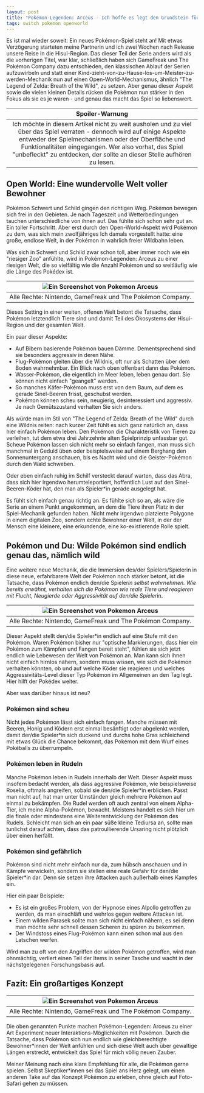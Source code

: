 ```yaml
---
layout: post
title: "Pokémon-Legenden: Arceus - Ich hoffe es legt den Grundstein für kommende Titel der Serie"
tags: switch pokemon openworld
---
```


Es ist mal wieder soweit: Ein neues Pokémon-Spiel steht an! Mit etwas Verzögerung starteten meine Partnerin und ich zwei Wochen nach Release unsere Reise in die Hisui-Region. Das dieser Teil der Serie anders wird als die vorherigen Titel, war klar, schließlich haben sich GameFreak und The Pokémon Company dazu entschieden, den klassischen Ablauf der Serien aufzuwirbeln und statt einer Kind-zieht-von-zu-Hause-los-um-Meister-zu-werden-Mechanik nun auf einen Open-World-Mechanismus, ähnlich "The Legend of Zelda: Breath of the Wild", zu setzen. Aber genau dieser Aspekt sowie die vielen kleinen Details rücken die Pokémon nun stärker in den Fokus als sie es je waren - und genau das macht das Spiel so liebenswert.

|Spoiler-Warnung|
|:-:|
|Ich möchte in diesem Artikel nicht zu weit ausholen und zu viel über das Spiel verraten - dennoch wird auf einige Aspekte entweder der Spielmechanismen oder der Oberfläche und Funktionalitäten eingegangen. Wer also vorhat, das Spiel "unbefleckt" zu entdecken, der sollte an dieser Stelle aufhören zu lesen.|

## Open World: Eine wundervolle Welt voller Bewohner

Pokémon Schwert und Schild gingen den richtigen Weg. Pokémon bewegen sich frei in den Gebieten. Je nach Tageszeit und Wetterbedingungen tauchen unterschiedliche von ihnen auf. Das fühlte sich schon sehr gut an. Ein toller Fortschritt. Aber erst durch den Open-World-Aspekt wird Pokémon zu dem, was sich mein zwolfjähriges Ich damals vorgestellt hatte: eine große, endlose Welt, in der Pokémon in wahrlich freier Wildbahn leben.

Was sich in Schwert und Schild zwar schon toll, aber immer noch wie ein "riesiger Zoo" anfühlte, wird in Pokémon-Legenden: Arceus zu einer riesigen Welt, die so vielfältig wie die Anzahl Pokémon und so weitläufig wie die Länge des Pokédex ist. 

|![Ein Screenshot von Pokemon Arceus](https://cloud.fschuttkowski.xyz/s/TTtPzJxs43Hn7ti/download/2022021321554300-7CBCCE282CD36658AB28471FB4791102.jpg)|
|:-:|
|Alle Rechte: Nintendo, GameFreak und The Pokémon Company.|

Dieses Setting in einer weiten, offenen Welt betont die Tatsache, dass Pokémon letztendlich Tiere sind und damit Teil des Ökosystems der Hisui-Region und der gesamten Welt.

Ein paar dieser Aspekte:

- Auf Bibern basierende Pokémon bauen Dämme. Dementsprechend sind sie besonders aggressiv in deren Nähe.
- Flug-Pokémon gleiten über die Wildnis, oft nur als Schatten über dem Boden wahrnehmbar. Ein Blick nach oben offenbart dann das Pokémon.
- Wasser-Pokémon, die eigentlich im Meer leben, leben genau dort. Sie können nicht einfach "geangelt" werden. 
- So manches Käfer-Pokémon muss erst von dem Baum, auf dem es gerade Sinel-Beeren frisst, geschubst werden.
- Pokémon können scheu sein, neugierig, desinteressiert und aggressiv. Je nach Gemütszustand verhalten Sie sich anders.

Als würde man im Stil von "The Legend of Zelda: Breath of the Wild" durch eine Wildnis reiten: nach kurzer Zeit fühlt es sich ganz natürlich an, dass hier einfach Pokémon leben. Den Pokémon die Charakteristik von Tieren zu verleihen, tut dem etwa drei Jahrzehnte alten Spielprinzip unfassbar gut. Scheue Pokémon lassen sich nicht mehr so einfach fangen, man muss sich manchmal in Geduld üben oder beispielsweise auf einem Berghang den Sonnenuntergang anschauen, bis es Nacht wird und die Geister-Pokémon durch den Wald schweben.

Oder eben einfach ruhig im Schilf versteckt darauf warten, dass das Abra, dass sich hier irgendwo herumteleportiert, hoffentlich Lust auf den Sinel-Beeren-Köder hat, den man als Spieler*in gerade ausgelegt hat.

Es fühlt sich einfach genau richtig an. Es fühlte sich so an, als wäre die Serie an einem Punkt angekommen, an dem die Tiere ihren Platz in der Spiel-Mechanik gefunden haben. Nicht mehr irgendwo platzierte Polygone in einem digitalen Zoo, sondern echte Bewohner einer Welt, in der der Mensch eine kleinere, eine erkundende, eine ko-existierende Rolle spielt. 

## Pokémon und Du: Wilde Pokémon sind endlich genau das, nämlich wild

Eine weitere neue Mechanik, die die Immersion des/der Spielers/Spielerin in diese neue, erfahrbarere Welt der Pokémon noch stärker betont, ist die Tatsache, dass Pokémon endlich den/die Spieler*in selbst wahrnehmen. Wie bereits erwähnt, verhalten sich die Pokémon wie reale Tiere und reagieren mit Flucht, Neugierde oder Aggressivität auf den/die Spieler*in.

|![Ein Screenshot von Pokemon Arceus](https://cloud.fschuttkowski.xyz/s/rTM3P8G2Btzprwm/download/2022021216293400-7CBCCE282CD36658AB28471FB4791102.jpg)|
|:-:|
|Alle Rechte: Nintendo, GameFreak und The Pokémon Company.|

Dieser Aspekt stellt den/die Spieler*in endlich auf eine Stufe mit den Pokémon. Waren Pokémon bisher nur "optische Markierungen, dass hier ein Pokémon zum Kämpfen und Fangen bereit steht", fühlen sie sich jetzt endlich wie Lebewesen der Welt von Pokémon an. Man kann sich ihnen nicht einfach hirnlos nähern, sondern muss wissen, wie sich die Pokémon verhalten könnten, ob und auf welche Köder sie reagieren und welches Aggressivitäts-Level dieser Typ Pokémon im Allgemeinen an den Tag legt. Hier hilft der Pokédex weiter.

Aber was darüber hinaus ist neu?

### Pokémon sind scheu

Nicht jedes Pokémon lässt sich einfach fangen. Manche müssen mit Beeren, Honig und Ködern erst einmal besänftigt oder abgelenkt werden, damit der/die Spieler*in sich duckend und durchs hohe Gras schleichend mit etwas Glück die Chance bekommt, das Pokémon mit dem Wurf eines Pokéballs zu überrumpeln.

### Pokémon leben in Rudeln

Manche Pokémon leben in Rudeln innerhalb der Welt. Dieser Aspekt muss insofern bedacht werden, als dass aggressive Pokémon, wie beispielsweise Roselia, oftmals angreifen, sobald sie den/die Spieler*in erblicken. Passt man nicht auf, hat man unter Umständen gleich mehrere Pokémon auf einmal zu bekämpfen. Die Rudel werden oft auch zentral von einem Alpha-Tier, ich meine Alpha-Pokémon, bewacht. Meistens handelt es sich hier um die finale oder mindestens eine Weiterentwicklung der Pokémon des Rudels. Schleicht man sich an ein paar süße kleine Tediursa an, sollte man tunlichst darauf achten, dass das patroullierende Ursaring nicht plötzlich über einen herfällt.

### Pokémon sind gefährlich

Pokémon sind nicht mehr einfach nur da, zum hübsch anschauen und in Kämpfe verwickeln, sondern sie stellen eine reale Gefahr für den/die Spieler*in dar. Denn sie setzen ihre Attacken auch außerhalb eines Kampfes ein. 

Hier ein paar Beispiele: 

- Es ist ein großes Problem, von der Hypnose eines Alpollo getroffen zu werden, da man einschläft und wehrlos gegen weitere Attacken ist.
- Einem wilden Parasek sollte man sich nicht einfach nähern, es sei denn man möchte sehr schnell dessen Scheren zu spüren zu bekommen. 
- Der Windstoss eines Flug-Pokémon kann einen schon mal aus den Latschen werfen.

Wird man zu oft von den Angriffen der wilden Pokémon getroffen, wird man ohnmächtig, verliert einen Teil der Items in seiner Tasche und wacht in der nächstgelegenen Forschungsbasis auf.

## Fazit: Ein großartiges Konzept

|![Ein Screenshot von Pokemon Arceus](https://cloud.fschuttkowski.xyz/s/m3EDkN5HCPQzzq9/download/2022021317390300-7CBCCE282CD36658AB28471FB4791102.jpg)|
|:-:|
|Alle Rechte: Nintendo, GameFreak und The Pokémon Company.|

Die oben genannten Punkte machen Pokémon-Legenden: Arceus zu einer Art Experiment neuer Interaktions-Möglichkeiten mit Pokémon. Durch die Tatsache, dass Pokémon sich nun endlich wie gleichberechtigte Bewohner*innen der Welt anfühlen und sich diese Welt auch über gewaltige Längen erstreckt, entwickelt das Spiel für mich völlig neuen Zauber.

Meiner Meinung nach eine klare Empfehlung für alle, die Pokémon gerne spielen. Selbst Skeptiker*innen sei das Spiel ans Herz gelegt, um einen anderen Take auf das Konzept Pokémon zu erleben, ohne gleich auf Foto-Safari gehen zu müssen.
